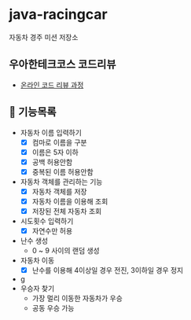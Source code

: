 # java-racingcar

자동차 경주 미션 저장소

## 우아한테크코스 코드리뷰

- [온라인 코드 리뷰 과정](https://github.com/woowacourse/woowacourse-docs/blob/master/maincourse/README.md)

## 🚀 기능목록
* 자동차 이름 입력하기
  * [x] 컴마로 이름을 구분
  * [x] 이름은 5자 이하
  * [x] 공백 허용안함
  * [x] 중복된 이름 허용안함
* 자동차 객체를 관리하는 기능
  * [x] 자동차 객체를 저장
  * [x] 자동차 이름을 이용해 조회
  * [x] 저장된 전체 자동차 조회
* 시도횟수 입력하기
  * [x] 자연수만 허용
* 난수 생성
  * 0 ~ 9 사이의 랜덤  생성
* 자동차 이동
  * [x] 난수를 이용해 4이상일 경우 전진, 3이하일 경우 정지
  
* g
* 우승자 찾기
  * 가장 멀리 이동한 자동차가 우승
  * 공동 우승 가능